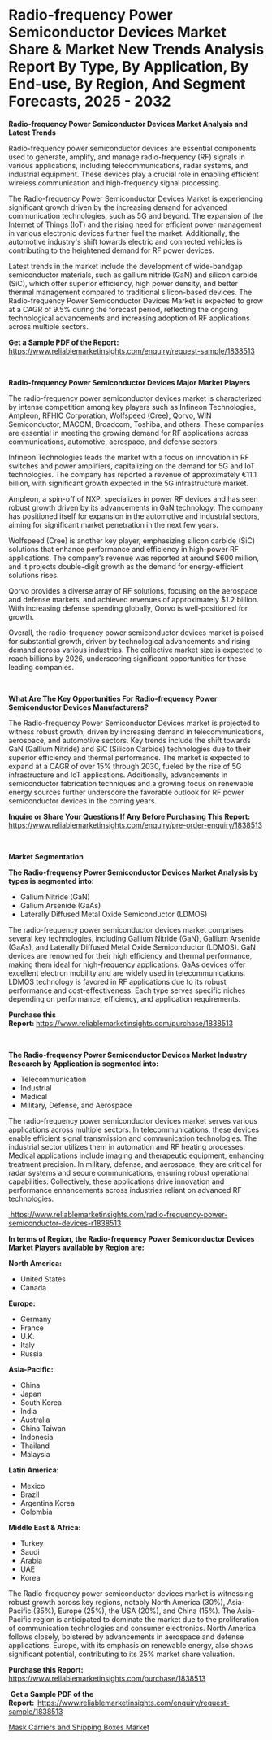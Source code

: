 <p><h1>Radio-frequency Power Semiconductor Devices Market Share & Market New Trends Analysis Report By Type, By Application, By End-use, By Region, And Segment Forecasts, 2025 - 2032</h1></p><p><strong>Radio-frequency Power Semiconductor Devices Market Analysis and Latest Trends</strong></p>
<p><p>Radio-frequency power semiconductor devices are essential components used to generate, amplify, and manage radio-frequency (RF) signals in various applications, including telecommunications, radar systems, and industrial equipment. These devices play a crucial role in enabling efficient wireless communication and high-frequency signal processing.</p><p>The Radio-frequency Power Semiconductor Devices Market is experiencing significant growth driven by the increasing demand for advanced communication technologies, such as 5G and beyond. The expansion of the Internet of Things (IoT) and the rising need for efficient power management in various electronic devices further fuel the market. Additionally, the automotive industry's shift towards electric and connected vehicles is contributing to the heightened demand for RF power devices.</p><p>Latest trends in the market include the development of wide-bandgap semiconductor materials, such as gallium nitride (GaN) and silicon carbide (SiC), which offer superior efficiency, high power density, and better thermal management compared to traditional silicon-based devices. The Radio-frequency Power Semiconductor Devices Market is expected to grow at a CAGR of 9.5% during the forecast period, reflecting the ongoing technological advancements and increasing adoption of RF applications across multiple sectors.</p></p>
<p><strong>Get a Sample PDF of the Report:&nbsp;</strong> <a href="https://www.reliablemarketinsights.com/enquiry/request-sample/1838513?utm_campaign=2252&utm_medium=2&utm_source=Github&utm_content=ia&utm_term=06042025&utm_id=radio-frequency-power-semiconductor-devices">https://www.reliablemarketinsights.com/enquiry/request-sample/1838513</a></p>
<p>&nbsp;</p>
<p><strong>Radio-frequency Power Semiconductor Devices Major Market Players</strong></p>
<p><p>The radio-frequency power semiconductor devices market is characterized by intense competition among key players such as Infineon Technologies, Ampleon, RFHIC Corporation, Wolfspeed (Cree), Qorvo, WIN Semiconductor, MACOM, Broadcom, Toshiba, and others. These companies are essential in meeting the growing demand for RF applications across communications, automotive, aerospace, and defense sectors.</p><p>Infineon Technologies leads the market with a focus on innovation in RF switches and power amplifiers, capitalizing on the demand for 5G and IoT technologies. The company has reported a revenue of approximately €11.1 billion, with significant growth expected in the 5G infrastructure market.</p><p>Ampleon, a spin-off of NXP, specializes in power RF devices and has seen robust growth driven by its advancements in GaN technology. The company has positioned itself for expansion in the automotive and industrial sectors, aiming for significant market penetration in the next few years.</p><p>Wolfspeed (Cree) is another key player, emphasizing silicon carbide (SiC) solutions that enhance performance and efficiency in high-power RF applications. The company’s revenue was reported at around $600 million, and it projects double-digit growth as the demand for energy-efficient solutions rises.</p><p>Qorvo provides a diverse array of RF solutions, focusing on the aerospace and defense markets, and achieved revenues of approximately $1.2 billion. With increasing defense spending globally, Qorvo is well-positioned for growth.</p><p>Overall, the radio-frequency power semiconductor devices market is poised for substantial growth, driven by technological advancements and rising demand across various industries. The collective market size is expected to reach billions by 2026, underscoring significant opportunities for these leading companies.</p></p>
<p>&nbsp;</p>
<p><strong>What Are The Key Opportunities For Radio-frequency Power Semiconductor Devices Manufacturers?</strong></p>
<p><p>The Radio-frequency Power Semiconductor Devices market is projected to witness robust growth, driven by increasing demand in telecommunications, aerospace, and automotive sectors. Key trends include the shift towards GaN (Gallium Nitride) and SiC (Silicon Carbide) technologies due to their superior efficiency and thermal performance. The market is expected to expand at a CAGR of over 15% through 2030, fueled by the rise of 5G infrastructure and IoT applications. Additionally, advancements in semiconductor fabrication techniques and a growing focus on renewable energy sources further underscore the favorable outlook for RF power semiconductor devices in the coming years.</p></p>
<p><strong>Inquire or Share Your Questions If Any Before Purchasing This Report:</strong> <a href="https://www.reliablemarketinsights.com/enquiry/pre-order-enquiry/1838513?utm_campaign=2252&utm_medium=2&utm_source=Github&utm_content=ia&utm_term=06042025&utm_id=radio-frequency-power-semiconductor-devices">https://www.reliablemarketinsights.com/enquiry/pre-order-enquiry/1838513</a></p>
<p>&nbsp;</p>
<p><strong>Market Segmentation</strong></p>
<p><strong>The Radio-frequency Power Semiconductor Devices Market Analysis by types is segmented into:</strong></p>
<p><ul><li>Galium Nitride (GaN)</li><li>Galium Arsenide (GaAs)</li><li>Laterally Diffused Metal Oxide Semiconductor (LDMOS)</li></ul></p>
<p><p>The radio-frequency power semiconductor devices market comprises several key technologies, including Gallium Nitride (GaN), Gallium Arsenide (GaAs), and Laterally Diffused Metal Oxide Semiconductor (LDMOS). GaN devices are renowned for their high efficiency and thermal performance, making them ideal for high-frequency applications. GaAs devices offer excellent electron mobility and are widely used in telecommunications. LDMOS technology is favored in RF applications due to its robust performance and cost-effectiveness. Each type serves specific niches depending on performance, efficiency, and application requirements.</p></p>
<p><strong>Purchase this Report:&nbsp;</strong><a href="https://www.reliablemarketinsights.com/purchase/1838513?utm_campaign=2252&utm_medium=2&utm_source=Github&utm_content=ia&utm_term=06042025&utm_id=radio-frequency-power-semiconductor-devices">https://www.reliablemarketinsights.com/purchase/1838513</a></p>
<p>&nbsp;</p>
<p><strong>The Radio-frequency Power Semiconductor Devices Market Industry Research by Application is segmented into:</strong></p>
<p><ul><li>Telecommunication</li><li>Industrial</li><li>Medical</li><li>Military, Defense, and Aerospace</li></ul></p>
<p><p>The radio-frequency power semiconductor devices market serves various applications across multiple sectors. In telecommunications, these devices enable efficient signal transmission and communication technologies. The industrial sector utilizes them in automation and RF heating processes. Medical applications include imaging and therapeutic equipment, enhancing treatment precision. In military, defense, and aerospace, they are critical for radar systems and secure communications, ensuring robust operational capabilities. Collectively, these applications drive innovation and performance enhancements across industries reliant on advanced RF technologies.</p></p>
<p><a href="https://www.reliablemarketinsights.com/radio-frequency-power-semiconductor-devices-r1838513?utm_campaign=2252&utm_medium=2&utm_source=Github&utm_content=ia&utm_term=06042025&utm_id=radio-frequency-power-semiconductor-devices">&nbsp;https://www.reliablemarketinsights.com/radio-frequency-power-semiconductor-devices-r1838513</a></p>
<p><strong>In terms of Region, the Radio-frequency Power Semiconductor Devices Market Players available by Region are:</strong></p>
<p>
    <p> <strong> North America: </strong>
        <ul>
            <li>United States</li>
            <li>Canada</li>
        </ul>
        </p> 
    <p> <strong> Europe: </strong>
        <ul>
            <li>Germany</li>
            <li>France</li>
            <li>U.K.</li>
            <li>Italy</li>
            <li>Russia</li>
        </ul>
        </p> 
    <p> <strong> Asia-Pacific: </strong>
        <ul>
            <li>China</li>
            <li>Japan</li>
            <li>South Korea</li>
            <li>India</li>
            <li>Australia</li>
            <li>China Taiwan</li>
            <li>Indonesia</li>
            <li>Thailand</li>
            <li>Malaysia</li>
        </ul>
        </p> 
    <p> <strong> Latin America: </strong>
        <ul>
            <li>Mexico</li>
            <li>Brazil</li>
            <li>Argentina Korea</li>
            <li>Colombia</li>
        </ul>
        </p> 
    <p> <strong> Middle East & Africa: </strong>
        <ul>
            <li>Turkey</li>
            <li>Saudi</li>
            <li>Arabia</li>
            <li>UAE</li>
            <li>Korea</li>
        </ul>
    </p>
    </p>
<p><p>The Radio-frequency power semiconductor devices market is witnessing robust growth across key regions, notably North America (30%), Asia-Pacific (35%), Europe (25%), the USA (20%), and China (15%). The Asia-Pacific region is anticipated to dominate the market due to the proliferation of communication technologies and consumer electronics. North America follows closely, bolstered by advancements in aerospace and defense applications. Europe, with its emphasis on renewable energy, also shows significant potential, contributing to its 25% market share valuation.</p></p>
<p><strong>Purchase this Report: </strong><a href="https://www.reliablemarketinsights.com/purchase/1838513?utm_campaign=2252&utm_medium=2&utm_source=Github&utm_content=ia&utm_term=06042025&utm_id=radio-frequency-power-semiconductor-devices">https://www.reliablemarketinsights.com/purchase/1838513</a></p>
<p>&nbsp;<strong>Get a Sample PDF of the Report:&nbsp;&nbsp;</strong><a href="https://www.reliablemarketinsights.com/enquiry/request-sample/1838513?utm_campaign=2252&utm_medium=2&utm_source=Github&utm_content=ia&utm_term=06042025&utm_id=radio-frequency-power-semiconductor-devices">https://www.reliablemarketinsights.com/enquiry/request-sample/1838513</a></p>
<p><strong></strong></p>
<p><p><a href="https://github.com/DianaWilson796/Market-Research-Report-List-2/blob/main/mask-carriers-and-shipping-boxes-market.md?utm_campaign=2252&utm_medium=2&utm_source=Github&utm_content=ia&utm_term=06042025&utm_id=radio-frequency-power-semiconductor-devices">Mask Carriers and Shipping Boxes Market</a></p></p>